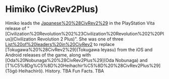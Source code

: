 # Himiko (CivRev2Plus)

Himiko leads the [Japanese%20%28CivRev2%29](Japanese) in the PlayStation Vita release of "[Civilization%20Revolution%202%23Civilization%20Revolution%202%20Plus](Civilization Revolution 2 Plus)". She was one of three [List%20of%20leaders%20in%20CivRev2](leaders) to replace [Tokugawa%20%28CivRev2%29](Tokugawa Ieyasu) from the iOS and Android releases of the game, along with [Oda%20Nobunaga%20%28CivRev2Plus%29](Oda Nobunaga) and [T%C5%8Dg%C5%8D%20Heihachir%C5%8D%20%28CivRev2Plus%29](Tōgō Heihachirō).
History.
TBA
Fun Facts.
TBA